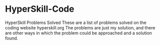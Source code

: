 # HyperSkill-Code
HyperSkill Problems Solved
These are a list of problems solved on the coding website hyperskill.org
The problems are just my solution, and there are other ways in which the problem could be approached and a solution found.
